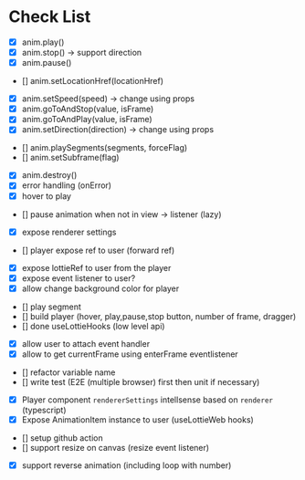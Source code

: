 # Check List

- [x] anim.play()
- [x] anim.stop() -> support direction
- [x] anim.pause()
- [] anim.setLocationHref(locationHref)
- [x] anim.setSpeed(speed) -> change using props
- [x] anim.goToAndStop(value, isFrame)
- [x] anim.goToAndPlay(value, isFrame)
- [x] anim.setDirection(direction) -> change using props
- [] anim.playSegments(segments, forceFlag)
- [] anim.setSubframe(flag)
- [x] anim.destroy()
- [x] error handling (onError)
- [x] hover to play
- [] pause animation when not in view -> listener (lazy)
- [x] expose renderer settings
- [] player expose ref to user (forward ref)
- [x] expose lottieRef to user from the player
- [x] expose event listener to user?
- [x] allow change background color for player
- [] play segment
- [] build player (hover, play,pause,stop button, number of frame, dragger)
- [] done useLottieHooks (low level api)
- [x] allow user to attach event handler
- [x] allow to get currentFrame using enterFrame eventlistener
- [] refactor variable name
- [] write test (E2E (multiple browser) first then unit if necessary)
- [x] Player component `rendererSettings` intellsense based on `renderer` (typescript)
- [x] Expose AnimationItem instance to user (useLottieWeb hooks)
- [] setup github action
- [] support resize on canvas (resize event listener)
- [x] support reverse animation (including loop with number)
